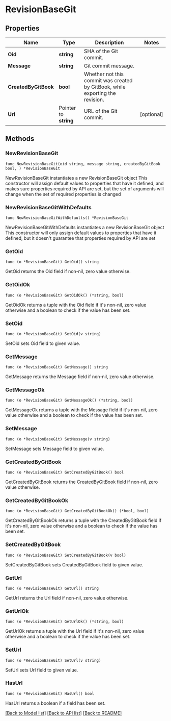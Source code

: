 # RevisionBaseGit

## Properties

Name | Type | Description | Notes
------------ | ------------- | ------------- | -------------
**Oid** | **string** | SHA of the Git commit. | 
**Message** | **string** | Git commit message. | 
**CreatedByGitBook** | **bool** | Whether not this commit was created by GitBook, while exporting the revision. | 
**Url** | Pointer to **string** | URL of the Git commit. | [optional] 

## Methods

### NewRevisionBaseGit

`func NewRevisionBaseGit(oid string, message string, createdByGitBook bool, ) *RevisionBaseGit`

NewRevisionBaseGit instantiates a new RevisionBaseGit object
This constructor will assign default values to properties that have it defined,
and makes sure properties required by API are set, but the set of arguments
will change when the set of required properties is changed

### NewRevisionBaseGitWithDefaults

`func NewRevisionBaseGitWithDefaults() *RevisionBaseGit`

NewRevisionBaseGitWithDefaults instantiates a new RevisionBaseGit object
This constructor will only assign default values to properties that have it defined,
but it doesn't guarantee that properties required by API are set

### GetOid

`func (o *RevisionBaseGit) GetOid() string`

GetOid returns the Oid field if non-nil, zero value otherwise.

### GetOidOk

`func (o *RevisionBaseGit) GetOidOk() (*string, bool)`

GetOidOk returns a tuple with the Oid field if it's non-nil, zero value otherwise
and a boolean to check if the value has been set.

### SetOid

`func (o *RevisionBaseGit) SetOid(v string)`

SetOid sets Oid field to given value.


### GetMessage

`func (o *RevisionBaseGit) GetMessage() string`

GetMessage returns the Message field if non-nil, zero value otherwise.

### GetMessageOk

`func (o *RevisionBaseGit) GetMessageOk() (*string, bool)`

GetMessageOk returns a tuple with the Message field if it's non-nil, zero value otherwise
and a boolean to check if the value has been set.

### SetMessage

`func (o *RevisionBaseGit) SetMessage(v string)`

SetMessage sets Message field to given value.


### GetCreatedByGitBook

`func (o *RevisionBaseGit) GetCreatedByGitBook() bool`

GetCreatedByGitBook returns the CreatedByGitBook field if non-nil, zero value otherwise.

### GetCreatedByGitBookOk

`func (o *RevisionBaseGit) GetCreatedByGitBookOk() (*bool, bool)`

GetCreatedByGitBookOk returns a tuple with the CreatedByGitBook field if it's non-nil, zero value otherwise
and a boolean to check if the value has been set.

### SetCreatedByGitBook

`func (o *RevisionBaseGit) SetCreatedByGitBook(v bool)`

SetCreatedByGitBook sets CreatedByGitBook field to given value.


### GetUrl

`func (o *RevisionBaseGit) GetUrl() string`

GetUrl returns the Url field if non-nil, zero value otherwise.

### GetUrlOk

`func (o *RevisionBaseGit) GetUrlOk() (*string, bool)`

GetUrlOk returns a tuple with the Url field if it's non-nil, zero value otherwise
and a boolean to check if the value has been set.

### SetUrl

`func (o *RevisionBaseGit) SetUrl(v string)`

SetUrl sets Url field to given value.

### HasUrl

`func (o *RevisionBaseGit) HasUrl() bool`

HasUrl returns a boolean if a field has been set.


[[Back to Model list]](../README.md#documentation-for-models) [[Back to API list]](../README.md#documentation-for-api-endpoints) [[Back to README]](../README.md)


